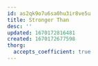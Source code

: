 ```yaml
---
id: as2qk9o7u6sa0hu3ir8ve5u
title: Stronger Than
desc: ''
updated: 1670172816481
created: 1670172677598
thorg:
  accepts_coefficient: true
---
```

